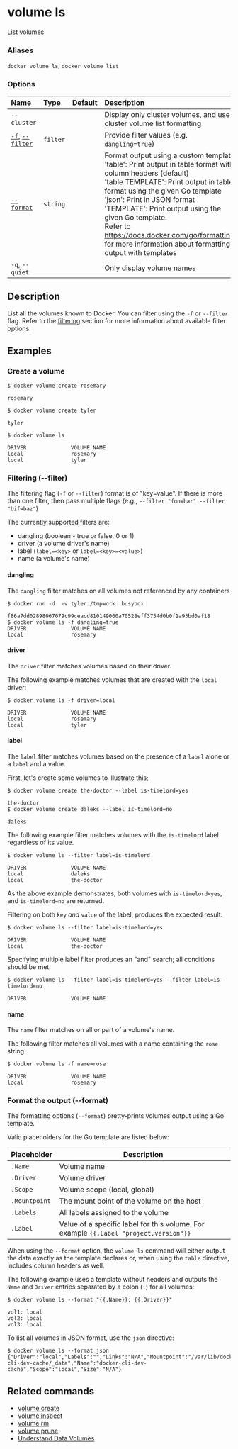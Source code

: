 # volume ls

<!---MARKER_GEN_START-->
List volumes

### Aliases

`docker volume ls`, `docker volume list`

### Options

| Name                                   | Type     | Default | Description                                                                                                                                                                                                                                                                                                                                                                                                                          |
|:---------------------------------------|:---------|:--------|:-------------------------------------------------------------------------------------------------------------------------------------------------------------------------------------------------------------------------------------------------------------------------------------------------------------------------------------------------------------------------------------------------------------------------------------|
| `--cluster`                            |          |         | Display only cluster volumes, and use cluster volume list formatting                                                                                                                                                                                                                                                                                                                                                                 |
| [`-f`](#filter), [`--filter`](#filter) | `filter` |         | Provide filter values (e.g. `dangling=true`)                                                                                                                                                                                                                                                                                                                                                                                         |
| [`--format`](#format)                  | `string` |         | Format output using a custom template:<br>'table':            Print output in table format with column headers (default)<br>'table TEMPLATE':   Print output in table format using the given Go template<br>'json':             Print in JSON format<br>'TEMPLATE':         Print output using the given Go template.<br>Refer to https://docs.docker.com/go/formatting/ for more information about formatting output with templates |
| `-q`, `--quiet`                        |          |         | Only display volume names                                                                                                                                                                                                                                                                                                                                                                                                            |


<!---MARKER_GEN_END-->

## Description

List all the volumes known to Docker. You can filter using the `-f` or
`--filter` flag. Refer to the [filtering](#filter) section for more
information about available filter options.

## Examples

### Create a volume

```console
$ docker volume create rosemary

rosemary

$ docker volume create tyler

tyler

$ docker volume ls

DRIVER              VOLUME NAME
local               rosemary
local               tyler
```

### <a name="filter"></a> Filtering (--filter)

The filtering flag (`-f` or `--filter`) format is of "key=value". If there is more
than one filter, then pass multiple flags (e.g., `--filter "foo=bar" --filter "bif=baz"`)

The currently supported filters are:

- dangling (boolean - true or false, 0 or 1)
- driver (a volume driver's name)
- label (`label=<key>` or `label=<key>=<value>`)
- name (a volume's name)

#### dangling

The `dangling` filter matches on all volumes not referenced by any containers

```console
$ docker run -d  -v tyler:/tmpwork  busybox

f86a7dd02898067079c99ceacd810149060a70528eff3754d0b0f1a93bd0af18
$ docker volume ls -f dangling=true
DRIVER              VOLUME NAME
local               rosemary
```

#### driver

The `driver` filter matches volumes based on their driver.

The following example matches volumes that are created with the `local` driver:

```console
$ docker volume ls -f driver=local

DRIVER              VOLUME NAME
local               rosemary
local               tyler
```

#### label

The `label` filter matches volumes based on the presence of a `label` alone or
a `label` and a value.

First, let's create some volumes to illustrate this;

```console
$ docker volume create the-doctor --label is-timelord=yes

the-doctor
$ docker volume create daleks --label is-timelord=no

daleks
```

The following example filter matches volumes with the `is-timelord` label
regardless of its value.

```console
$ docker volume ls --filter label=is-timelord

DRIVER              VOLUME NAME
local               daleks
local               the-doctor
```

As the above example demonstrates, both volumes with `is-timelord=yes`, and
`is-timelord=no` are returned.

Filtering on both `key` *and* `value` of the label, produces the expected result:

```console
$ docker volume ls --filter label=is-timelord=yes

DRIVER              VOLUME NAME
local               the-doctor
```

Specifying multiple label filter produces an "and" search; all conditions
should be met;

```console
$ docker volume ls --filter label=is-timelord=yes --filter label=is-timelord=no

DRIVER              VOLUME NAME
```

#### name

The `name` filter matches on all or part of a volume's name.

The following filter matches all volumes with a name containing the `rose` string.

```console
$ docker volume ls -f name=rose

DRIVER              VOLUME NAME
local               rosemary
```

### <a name="format"></a> Format the output (--format)

The formatting options (`--format`) pretty-prints volumes output
using a Go template.

Valid placeholders for the Go template are listed below:

| Placeholder   | Description                                                                           |
|---------------|---------------------------------------------------------------------------------------|
| `.Name`       | Volume name                                                                           |
| `.Driver`     | Volume driver                                                                         |
| `.Scope`      | Volume scope (local, global)                                                          |
| `.Mountpoint` | The mount point of the volume on the host                                             |
| `.Labels`     | All labels assigned to the volume                                                     |
| `.Label`      | Value of a specific label for this volume. For example `{{.Label "project.version"}}` |

When using the `--format` option, the `volume ls` command will either
output the data exactly as the template declares or, when using the
`table` directive, includes column headers as well.

The following example uses a template without headers and outputs the
`Name` and `Driver` entries separated by a colon (`:`) for all volumes:

```console
$ docker volume ls --format "{{.Name}}: {{.Driver}}"

vol1: local
vol2: local
vol3: local
```

To list all volumes in JSON format, use the `json` directive:

```console
$ docker volume ls --format json
{"Driver":"local","Labels":"","Links":"N/A","Mountpoint":"/var/lib/docker/volumes/docker-cli-dev-cache/_data","Name":"docker-cli-dev-cache","Scope":"local","Size":"N/A"}
```

## Related commands

* [volume create](volume_create.md)
* [volume inspect](volume_inspect.md)
* [volume rm](volume_rm.md)
* [volume prune](volume_prune.md)
* [Understand Data Volumes](https://docs.docker.com/storage/volumes/)

